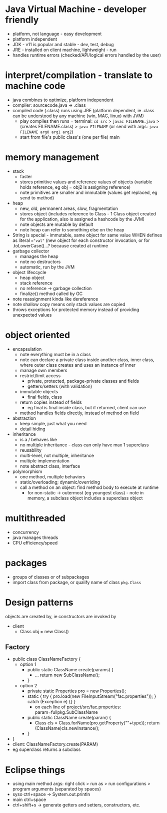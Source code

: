 # Java Virtual Machine - developer friendly
* platform, not language - easy development
* platform independent
* JDK - v11 is popular and stable - dev, test, debug
* JRE - installed on client machine, lightweight - run
* handles runtime errors (checked/API/logical errors handled by the user)

# interpret/compilation - translate to machine code
* java combines to optimize, platform independent
* compiler: sourcecode.java -> .class
* compiled code (.class) runs using JRE (platform dependent, ie .class can be understood by any machine (win, MAC, linux) with JVM)
  * play compiles then runs = terminal: `cd src` > `javac FILENAME.java` > (creates FILENAME.class) > `java FILENAME` (or send with args: `java FILENAME arg0 arg1 arg2`)
  * start from file's public class's (one per file) main

# memory management
* stack
  * faster
  * stores primitive values and reference values of objects (variable holds reference, eg obj = obj2 is assigning reference)
  * note primitives are smaller and immutable (values get replaced, eg send to method)
* heap
  * new, old, permanent areas, slow, fragmentation
  * stores object (includes reference to Class - 1 Class object created for the application, also is assigned a hashcode by the JVM)
  * note objects are mutable by default
  * note heap can refer to something else on the heap
* String is special - immutable, same object for same value WHEN defines as literal `="val"` (new object for each constructor invocation, or for .toLowerCase()...? because created at runtime
* garbage collector
  * manages the heap
  * note no destructors
  * automatic, run by the JVM
* object lifeccycle
  * heap object
  * stack reference
  * no reference -> garbage collection
  * finalize() method called by GC
* note reassignment kinda like dereference
* note shallow copy means only stack values are copied
* throws exceptions for protected memory instead of providing unexpected values

# object oriented
* encapsulation
  * note everything must be in a class
  * note can declare a private class inside another class, inner class, where outer class creates and uses an instance of inner
  * manage own members
  * restrict/limit access
    * private, protected, package-private classes and fields
    * getters/setters (with validation)
  * immutable objects
    * final fields, class
  * return copies instead of fields
    * eg final is final inside class, but if returned, client can use
  * method handles fields directly, instead of method on field
* abstraction
  * keep simple, just what you need
  * detail hiding
* inheritance
  * is a / behaves like
  * no multiple inheritance - class can only have max 1 superclass
  * reusability
  * multi-level, not multiple, inheritance
  * multiple implementation
  * note abstract class, interface
* polymorphism
  * one method, multiple behaviors
  * static/overloading; dynamic/overriding
  * call a method on an object: find method body to execute at runtime
    * for non-static -> outermost (eg youngest class) - note in memory, a subclass object includes a superclass object

# multithreaded
* concurrency
* java manages threads
* CPU efficiency/speed

# packages
* groups of classes or of subpackages
* import class from package, or qualify name of class `pkg.Class`

# Design patterns
objects are created by, ie constructors are invoked by
* client
  * Class obj = new Class()
## Factory
* public class ClassNameFactory {
  * option 1
    * public static ClassName create(params) {
      * ... return new SubClassName();
    * }
  * option 2
    * private static Properties pro = new Properties();
    * static { try { pro.load(new FileInputStream("fac.properties")); } catch (Exception e) {} }
      * on each line of project/src/fac.properties: param=fullpkg.SubClassName
    * public static ClassName create(param) {
      * Class cls = Class.forName(pro.getProperty(""+type)); return (ClassName)cls.newInstance();
    * }
* }
* client: ClassNameFactory.create(PARAM)
* eg superclass returns a subclass

# Eclipse things
* using main method args: right click > run as > run configurations > program arguments (separated by spaces)
* syso ctrl+space -> System.out.println
* main ctrl+space
* ctrl+shift+s -> generate getters and setters, constructors, etc.
